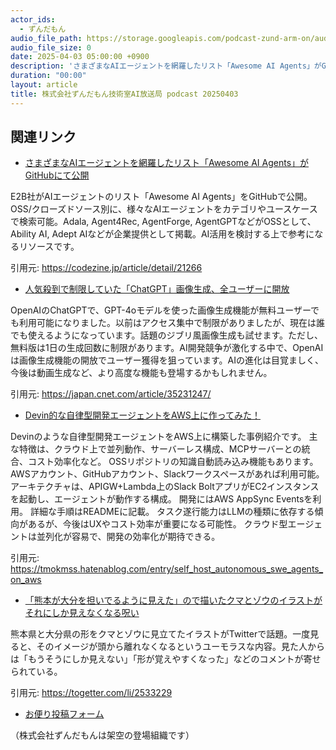 ```yaml
---
actor_ids:
  - ずんだもん
audio_file_path: https://storage.googleapis.com/podcast-zund-arm-on/audio/株式会社ずんだもん技術室AI放送局_podcast_20250403.mp3
audio_file_size: 0
date: 2025-04-03 05:00:00 +0900
description: 'さまざまなAIエージェントを網羅したリスト「Awesome AI Agents」がGitHubにて公開、人気殺到で制限していた「ChatGPT」画像生成、全ユーザーに開放、Devin的な自律型開発エージェントをAWS上に作ってみた！、「熊本が大分を担いでるように見えた」ので描いたクマとゾウのイラストがそれにしか見えなくなる呪い'
duration: "00:00"
layout: article
title: 株式会社ずんだもん技術室AI放送局 podcast 20250403
---
```


## 関連リンク


- [さまざまなAIエージェントを網羅したリスト「Awesome AI Agents」がGitHubにて公開](https://codezine.jp/article/detail/21266)  


E2B社がAIエージェントのリスト「Awesome AI Agents」をGitHubで公開。OSS/クローズドソース別に、様々なAIエージェントをカテゴリやユースケースで検索可能。Adala, Agent4Rec, AgentForge, AgentGPTなどがOSSとして、Ability AI, Adept AIなどが企業提供として掲載。AI活用を検討する上で参考になるリソースです。


引用元: https://codezine.jp/article/detail/21266


- [人気殺到で制限していた「ChatGPT」画像生成、全ユーザーに開放](https://japan.cnet.com/article/35231247/)  


OpenAIのChatGPTで、GPT-4oモデルを使った画像生成機能が無料ユーザーでも利用可能になりました。以前はアクセス集中で制限がありましたが、現在は誰でも使えるようになっています。話題のジブリ風画像生成も試せます。ただし、無料版は1日の生成回数に制限があります。AI開発競争が激化する中で、OpenAIは画像生成機能の開放でユーザー獲得を狙っています。AIの進化は目覚ましく、今後は動画生成など、より高度な機能も登場するかもしれません。

引用元: https://japan.cnet.com/article/35231247/


- [Devin的な自律型開発エージェントをAWS上に作ってみた！](https://tmokmss.hatenablog.com/entry/self_host_autonomous_swe_agents_on_aws)  


Devinのような自律型開発エージェントをAWS上に構築した事例紹介です。
主な特徴は、クラウド上で並列動作、サーバーレス構成、MCPサーバーとの統合、コスト効率化など。
OSSリポジトリの知識自動読み込み機能もあります。
AWSアカウント、GitHubアカウント、Slackワークスペースがあれば利用可能。
アーキテクチャは、APIGW+Lambda上のSlack BoltアプリがEC2インスタンスを起動し、エージェントが動作する構成。
開発にはAWS AppSync Eventsを利用。
詳細な手順はREADMEに記載。
タスク遂行能力はLLMの種類に依存する傾向があるが、今後はUXやコスト効率が重要になる可能性。
クラウド型エージェントは並列化が容易で、開発の効率化が期待できる。


引用元: https://tmokmss.hatenablog.com/entry/self_host_autonomous_swe_agents_on_aws


- [「熊本が大分を担いでるように見えた」ので描いたクマとゾウのイラストがそれにしか見えなくなる呪い](https://togetter.com/li/2533229)  


熊本県と大分県の形をクマとゾウに見立てたイラストがTwitterで話題。一度見ると、そのイメージが頭から離れなくなるというユーモラスな内容。見た人からは「もうそうにしか見えない」「形が覚えやすくなった」などのコメントが寄せられている。


引用元: https://togetter.com/li/2533229



- [お便り投稿フォーム](https://forms.gle/ffg4JTfqdiqK62qf9)

（株式会社ずんだもんは架空の登場組織です）
